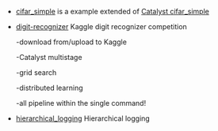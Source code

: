 - [cifar_simple](cifar_simple/Readme.md) is a example extended of [Catalyst cifar_simple](https://github.com/catalyst-team/catalyst/tree/master/examples/cifar_simple)
- [digit-recognizer](digit-recognizer/Readme.md) Kaggle digit recognizer competition
    
    -download from/upload to Kaggle
    
    -Catalyst multistage
    
    -grid search
    
    -distributed learning
    
    -all pipeline within the single command!
    
- [hierarchical_logging](hierarchical_logging/Readme.md) Hierarchical logging
